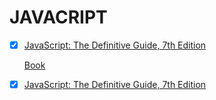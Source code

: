 # JAVACRIPT

- [x] [JavaScript: The Definitive Guide, 7th Edition](Frontend/javascript/books/definitive_7/README.md)

    [Book](https://learning.oreilly.com/library/view/javascript-the-definitive/9781491952016)

- [x] [JavaScript: The Definitive Guide, 7th Edition](Frontend/javascript/books/javascript-info/README.md)
